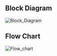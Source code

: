 ## Block Diagram
![Block_Diagram](https://user-images.githubusercontent.com/94282403/143899468-19e18b06-6b32-4881-9366-91e20a2c888e.png)

## Flow Chart
![Flow_chart](https://user-images.githubusercontent.com/94282403/143899546-eea4f268-0fad-48db-a431-92474e4c27fc.png)

